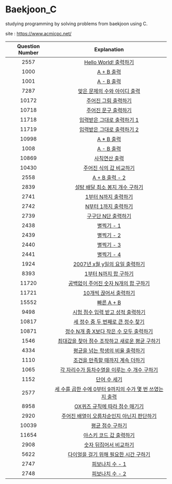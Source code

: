 # Baekjoon_C

studying programming by solving problems from baekjoon using C. 

site : https://www.acmicpc.net/

|Question Number|Explanation|
|:-:|:-:|
|2557|[Hello World! 출력하기](https://github.com/Peter-Roh/Baekjoon_C/blob/master/2557.c)|
|1000|[A + B 출력](https://github.com/Peter-Roh/Baekjoon_C/blob/master/1000.c)|
|1001|[A - B 출력](https://github.com/Peter-Roh/Baekjoon_C/blob/master/1001.c)|
|7287|[맞은 문제의 수와 아이디 출력](https://github.com/Peter-Roh/Baekjoon_C/blob/master/7287.c)|
|10172|[주어진 그림 출력하기](https://github.com/Peter-Roh/Baekjoon_C/blob/master/10172.c)|
|10718|[주어진 문구 출력하기](https://github.com/Peter-Roh/Baekjoon_C/blob/master/10718.c)|
|11718|[입력받은 그대로 출력하기 1](https://github.com/Peter-Roh/Baekjoon_C/blob/master/11718.c)|
|11719|[입력받은 그대로 출력하기 2](https://github.com/Peter-Roh/Baekjoon_C/blob/master/11719.c)|
|10998|[A * B 출력](https://github.com/Peter-Roh/Baekjoon_C/blob/master/10998.c)|
|1008|[A - B 출력](https://github.com/Peter-Roh/Baekjoon_C/blob/master/1008.c)|
|10869|[사칙연산 출력](https://github.com/Peter-Roh/Baekjoon_C/blob/master/10869.c)|
|10430|[주어진 식의 값 비교하기](https://github.com/Peter-Roh/Baekjoon_C/blob/master/10430.c)|
|2558|[A + B 출력 - 2](https://github.com/Peter-Roh/Baekjoon_C/blob/master/2558.c)|
|2839|[설탕 배달 최소 봉지 개수 구하기](https://github.com/Peter-Roh/Baekjoon_C/blob/master/2839.c)|
|2741|[1부터 N까지 출력하기](https://github.com/Peter-Roh/Baekjoon_C/blob/master/2741.c)|
|2742|[N부터 1까지 출력하기](https://github.com/Peter-Roh/Baekjoon_C/blob/master/2742.c)|
|2739|[구구단 N단 출력하기](https://github.com/Peter-Roh/Baekjoon_C/blob/master/2739.c)|
|2438|[별찍기 - 1](https://github.com/Peter-Roh/Baekjoon_C/blob/master/2438.c)|
|2439|[별찍기 - 2](https://github.com/Peter-Roh/Baekjoon_C/blob/master/2439.c)|
|2440|[별찍기 - 3](https://github.com/Peter-Roh/Baekjoon_C/blob/master/2440.c)|
|2441|[별찍기 - 4](https://github.com/Peter-Roh/Baekjoon_C/blob/master/2441.c)|
|1924|[2007년 x월 y일의 요일 출력하기](https://github.com/Peter-Roh/Baekjoon_C/blob/master/1924.c)|
|8393|[1부터 N까지 합 구하기](https://github.com/Peter-Roh/Baekjoon_C/blob/master/8393.c)|
|11720|[공백없이 주어진 숫자 N개의 합 구하기](https://github.com/Peter-Roh/Baekjoon_C/blob/master/11720.c)|
|11721|[10개씩 끊어서 출력하기](https://github.com/Peter-Roh/Baekjoon_C/blob/master/11721.c)|
|15552|[빠른 A + B](https://github.com/Peter-Roh/Baekjoon_C/blob/master/15552.c)|
|9498|[시험 점수 입력 받고 성적 출력하기](https://github.com/Peter-Roh/Baekjoon_C/blob/master/9498.c)|
|10817|[세 정수 중 두 번째로 큰 정수 찾기](https://github.com/Peter-Roh/Baekjoon_C/blob/master/10817.c)|
|10871|[정수 N개 중 X보다 작은 수 모두 출력하기](https://github.com/Peter-Roh/Baekjoon_C/blob/master/10871.c)|
|1546|[최대값을 찾아 점수 조작하고 새로운 평균 구하기](https://github.com/Peter-Roh/Baekjoon_C/blob/master/1546.c)|
|4334|[평균을 넘는 학생의 비율 출력하기](https://github.com/Peter-Roh/Baekjoon_C/blob/master/4344.c)|
|1110|[조건을 만족할 때까지 계속 더하기](https://github.com/Peter-Roh/Baekjoon_C/blob/master/1110.c)|
|1065|[각 자리수가 등차수열을 이루는 수 개수 구하기](https://github.com/Peter-Roh/Baekjoon_C/blob/master/1065.c)|
|1152|[단어 수 세기](https://github.com/Peter-Roh/Baekjoon_C/blob/master/1152.c)|
|2577|[세 수를 곱한 수에 0부터 9까지의 수가 몇 번 쓰였는지 출력](https://github.com/Peter-Roh/Baekjoon_C/blob/master/2577.c)|
|8958|[OX퀴즈 규칙에 따라 점수 매기기](https://github.com/Peter-Roh/Baekjoon_C/blob/master/8958.c)|
|2920|[주어진 배열이 오름차순인지 아닌지 판단하기](https://github.com/Peter-Roh/Baekjoon_C/blob/master/2920.c)|
|10039|[평균 점수 구하기](https://github.com/Peter-Roh/Baekjoon_C/blob/master/10039.c)|
|11654|[아스키 코드 값 출력하기](https://github.com/Peter-Roh/Baekjoon_C/blob/master/11654.c)|
|2908|[숫자 뒤집어서 비교하기](https://github.com/Peter-Roh/Baekjoon_C/blob/master/2908.c)|
|5622|[다이얼을 걸기 위해 필요한 시간 구하기](https://github.com/Peter-Roh/Baekjoon_C/blob/master/5622.c)|
|2747|[피보나치 수 - 1](https://github.com/Peter-Roh/Baekjoon_C/blob/master/2747.c)|
|2748|[피보나치 수 - 2](https://github.com/Peter-Roh/Baekjoon_C/blob/master/2748.c)|
